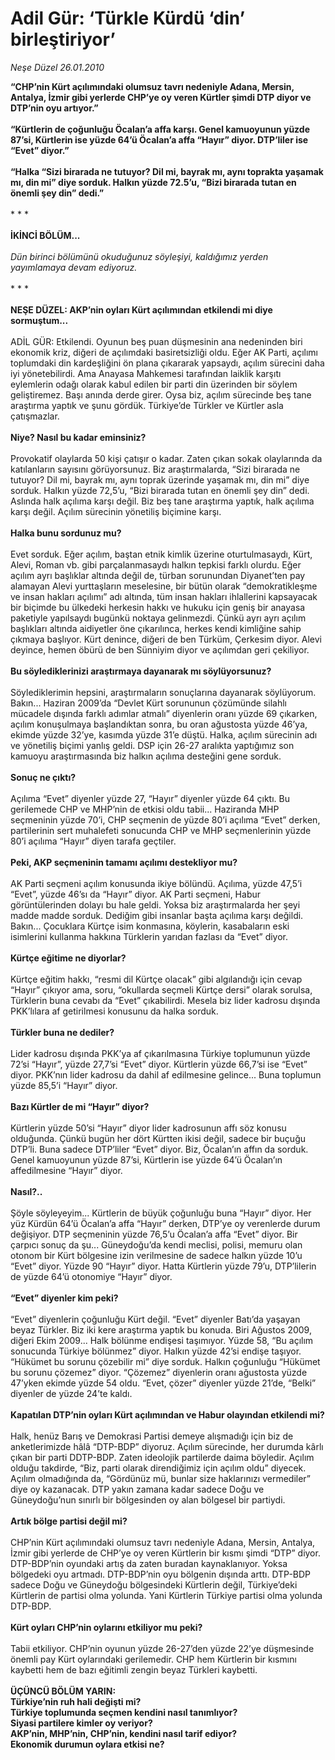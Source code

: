 # Adil Gür: ‘Türkle Kürdü ‘din’ birleştiriyor’

*Neşe Düzel 26.01.2010*

<div class="taraf_structure_2col_1zq">
<div class="margen_n">



 <p><b>“CHP’nin Kürt açılımındaki olumsuz tavrı nedeniyle Adana, Mersin, Antalya, İzmir gibi yerlerde CHP’ye oy veren Kürtler şimdi DTP diyor ve DTP’nin oyu artıyor.” <br/><br/>“Kürtlerin de çoğunluğu Öcalan’a affa karşı. Genel kamuoyunun yüzde 87’si, Kürtlerin ise yüzde 64’ü Öcalan’a affa “Hayır” diyor. DTP’liler ise “Evet” diyor.” <br/><br/>“Halka “Sizi birarada ne tutuyor? Dil mi, bayrak mı, aynı toprakta yaşamak mı, din mi” diye sorduk. Halkın yüzde 72.5’u, “Bizi birarada tutan en önemli şey din” dedi.”</b> <br/><br/>* * *<b> <br/><br/>İKİNCİ BÖLÜM...</b><i> <br/><br/>Dün birinci bölümünü okuduğunuz söyleşiyi, kaldığımız yerden yayımlamaya devam ediyoruz.</i> <br/><br/>* * * <b><br/><br/>NEŞE DÜZEL: AKP’nin oyları Kürt açılımından etkilendi mi diye sormuştum... </b><br/><br/>ADİL GÜR: Etkilendi. Oyunun beş puan düşmesinin ana nedeninden biri ekonomik kriz, diğeri de açılımdaki basiretsizliği oldu. Eğer AK Parti, açılımı toplumdaki din kardeşliğini ön plana çıkararak yapsaydı, açılım sürecini daha iyi yönetebilirdi. Ama Anayasa Mahkemesi tarafından laiklik karşıtı eylemlerin odağı olarak kabul edilen bir parti din üzerinden bir söylem geliştiremez. Başı anında derde girer. Oysa biz, açılım sürecinde beş tane araştırma yaptık ve şunu gördük. Türkiye’de Türkler ve Kürtler asla çatışmazlar. <b><br/><br/>Niye? Nasıl bu kadar eminsiniz?</b> <br/><br/>Provokatif olaylarda 50 kişi çatışır o kadar. Zaten çıkan sokak olaylarında da katılanların sayısını görüyorsunuz. Biz araştırmalarda, “Sizi birarada ne tutuyor? Dil mi, bayrak mı, aynı toprak üzerinde yaşamak mı, din mi” diye sorduk. Halkın yüzde 72,5’u, “Bizi birarada tutan en önemli şey din” dedi. Aslında halk açılıma karşı değil. Biz beş tane araştırma yaptık, halk açılıma karşı değil. Açılım sürecinin yönetiliş biçimine karşı.<b> <br/><br/>Halka bunu sordunuz mu?</b> <br/><br/>Evet sorduk. Eğer açılım, baştan etnik kimlik üzerine oturtulmasaydı, Kürt, Alevi, Roman vb. gibi parçalanmasaydı halkın tepkisi farklı olurdu. Eğer açılım ayrı başlıklar altında değil de, türban sorunundan Diyanet’ten pay alamayan Alevi yurttaşların meselesine, bir bütün olarak “demokratikleşme ve insan hakları açılımı” adı altında, tüm insan hakları ihlallerini kapsayacak bir biçimde bu ülkedeki herkesin hakkı ve hukuku için geniş bir anayasa paketiyle yapılsaydı bugünkü noktaya gelinmezdi. Çünkü ayrı ayrı açılım başlıkları altında aidiyetler öne çıkarılınca, herkes kendi kimliğine sahip çıkmaya başlıyor. Kürt denince, diğeri de ben Türküm, Çerkesim diyor. Alevi deyince, hemen öbürü de ben Sünniyim diyor ve açılımdan geri çekiliyor. <b><br/><br/>Bu söylediklerinizi araştırmaya dayanarak mı söylüyorsunuz?</b> <br/><br/>Söylediklerimin hepsini, araştırmaların sonuçlarına dayanarak söylüyorum. Bakın... Haziran 2009’da “Devlet Kürt sorununun çözümünde silahlı mücadele dışında farklı adımlar atmalı” diyenlerin oranı yüzde 69 çıkarken, açılım konuşulmaya başlandıktan sonra, bu oran ağustosta yüzde 46’ya, ekimde yüzde 32’ye, kasımda yüzde 31’e düştü. Halka, açılım sürecinin adı ve yönetiliş biçimi yanlış geldi. DSP için 26-27 aralıkta yaptığımız son kamuoyu araştırmasında biz halkın açılıma desteğini gene sorduk. <b><br/><br/>Sonuç ne çıktı?</b> <br/><br/>Açılıma “Evet” diyenler yüzde 27, “Hayır” diyenler yüzde 64 çıktı. Bu gerilemede CHP ve MHP’nin de etkisi oldu tabii... Haziranda MHP seçmeninin yüzde 70’i, CHP seçmenin de yüzde 80’i açılıma “Evet” derken, partilerinin sert muhalefeti sonucunda CHP ve MHP seçmenlerinin yüzde 80’i açılıma “Hayır” diyen tarafa geçtiler. <b><br/><br/>Peki, AKP seçmeninin tamamı açılımı destekliyor mu?</b> <br/><br/>AK Parti seçmeni açılım konusunda ikiye bölündü. Açılıma, yüzde 47,5’i “Evet”, yüzde 46’sı da “Hayır” diyor. AK Parti seçmeni, Habur görüntülerinden dolayı bu hale geldi. Yoksa biz araştırmalarda her şeyi madde madde sorduk. Dediğim gibi insanlar başta açılıma karşı değildi. Bakın... Çocuklara Kürtçe isim konmasına, köylerin, kasabaların eski isimlerini kullanma hakkına Türklerin yarıdan fazlası da “Evet” diyor. <b><br/><br/>Kürtçe eğitime ne diyorlar?</b> <br/><br/>Kürtçe eğitim hakkı, “resmi dil Kürtçe olacak” gibi algılandığı için cevap “Hayır” çıkıyor ama, soru, “okullarda seçmeli Kürtçe dersi” olarak sorulsa, Türklerin buna cevabı da “Evet” çıkabilirdi. Mesela biz lider kadrosu dışında PKK’lılara af getirilmesi konusunu da halka sorduk. <b><br/><br/>Türkler buna ne dediler?</b> <br/><br/>Lider kadrosu dışında PKK’ya af çıkarılmasına Türkiye toplumunun yüzde 72’si “Hayır”, yüzde 27,7’si “Evet” diyor. Kürtlerin yüzde 66,7’si ise “Evet” diyor. PKK’nın lider kadrosu da dahil af edilmesine gelince... Buna toplumun yüzde 85,5’i “Hayır” diyor. <b><br/><br/>Bazı Kürtler de mi “Hayır” diyor?</b> <br/><br/>Kürtlerin yüzde 50’si “Hayır” diyor lider kadrosunun affı söz konusu olduğunda. Çünkü bugün her dört Kürtten ikisi değil, sadece bir buçuğu DTP’li. Buna sadece DTP’liler “Evet” diyor. Biz, Öcalan’ın affın da sorduk. Genel kamuoyunun yüzde 87’si, Kürtlerin ise yüzde 64’ü Öcalan’ın affedilmesine “Hayır” diyor. <b><br/><br/>Nasıl?..</b> <br/><br/>Şöyle söyleyeyim... Kürtlerin de büyük çoğunluğu buna “Hayır” diyor. Her yüz Kürdün 64’ü Öcalan’a affa “Hayır” derken, DTP’ye oy verenlerde durum değişiyor. DTP seçmeninin yüzde 76,5’u Öcalan’a affa “Evet” diyor. Bir çarpıcı sonuç da şu... Güneydoğu’da kendi meclisi, polisi, memuru olan otonom bir Kürt bölgesine izin verilmesine de sadece halkın yüzde 10’u “Evet” diyor. Yüzde 90 “Hayır” diyor. Hatta Kürtlerin yüzde 79’u, DTP’lilerin de yüzde 64’ü otonomiye “Hayır” diyor. <b><br/><br/>“Evet” diyenler kim peki?</b> <br/><br/>“Evet” diyenlerin çoğunluğu Kürt değil. “Evet” diyenler Batı’da yaşayan beyaz Türkler. Biz iki kere araştırma yaptık bu konuda. Biri Ağustos 2009, diğeri Ekim 2009... Halk bölünme endişesi taşımıyor. Yüzde 58, “Bu açılım sonucunda Türkiye bölünmez” diyor. Halkın yüzde 42’si endişe taşıyor. “Hükümet bu sorunu çözebilir mi” diye sorduk. Halkın çoğunluğu “Hükümet bu sorunu çözemez” diyor. “Çözemez” diyenlerin oranı ağustosta yüzde 47’yken ekimde yüzde 54 oldu. “Evet, çözer” diyenler yüzde 21’de, “Belki” diyenler de yüzde 24’te kaldı. <b><br/><br/>Kapatılan DTP’nin oyları Kürt açılımından ve Habur olayından etkilendi mi?</b> <br/><br/>Halk, henüz Barış ve Demokrasi Partisi demeye alışmadığı için biz de anketlerimizde hâlâ “DTP-BDP” diyoruz. Açılım sürecinde, her durumda kârlı çıkan bir parti DDTP-BDP. Zaten ideolojik partilerde daima böyledir. Açılım olduğu takdirde, “Biz, parti olarak direndiğimiz için açılım oldu” diyecek. Açılım olmadığında da, “Gördünüz mü, bunlar size haklarınızı vermediler” diye oy kazanacak. DTP yakın zamana kadar sadece Doğu ve Güneydoğu’nun sınırlı bir bölgesinden oy alan bölgesel bir partiydi. <b><br/><br/>Artık bölge partisi değil mi?</b> <br/><br/>CHP’nin Kürt açılımındaki olumsuz tavrı nedeniyle Adana, Mersin, Antalya, İzmir gibi yerlerde de CHP’ye oy veren Kürtlerin bir kısmı şimdi “DTP” diyor. DTP-BDP’nin oyundaki artış da zaten buradan kaynaklanıyor. Yoksa bölgedeki oyu artmadı. DTP-BDP’nin oyu bölgenin dışında arttı. DTP-BDP sadece Doğu ve Güneydoğu bölgesindeki Kürtlerin değil, Türkiye’deki Kürtlerin de partisi olma yolunda. Yani Kürtlerin Türkiye partisi olma yolunda DTP-BDP. <b><br/><br/>Kürt oyları CHP’nin oylarını etkiliyor mu peki?</b> <br/><br/>Tabii etkiliyor. CHP’nin oyunun yüzde 26-27’den yüzde 22’ye düşmesinde önemli pay Kürt oylarındaki gerilemedir. CHP hem Kürtlerin bir kısmını kaybetti hem de bazı eğitimli zengin beyaz Türkleri kaybetti. <b><br/><br/>ÜÇÜNCÜ BÖLÜM YARIN: <br/>Türkiye’nin ruh hali değişti mi? <br/>Türkiye toplumunda seçmen kendini nasıl tanımlıyor? <br/>Siyasi partilere kimler oy veriyor? <br/>AKP’nin, MHP’nin, CHP’nin, kendini nasıl tarif ediyor? <br/>Ekonomik durumun oylara etkisi ne?</b></p>
<br/>
<br/>
<br/>



<br/>


<div id="taraf_not">
</div>

</div>


</div>
